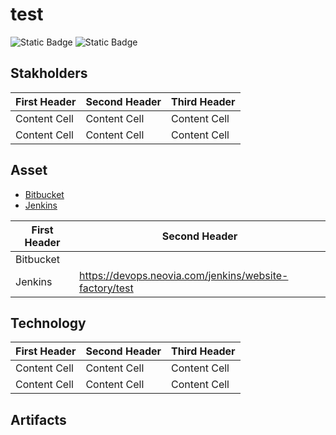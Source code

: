 # test

![Static Badge](https://img.shields.io/badge/owner-ADM-green)
![Static Badge](https://img.shields.io/badge/production_version-10.0.4-blue)


## Stakholders

First Header | Second Header | Third Header
------------ | ------------- | ------------
Content Cell | Content Cell  | Content Cell
Content Cell | Content Cell  | Content Cell

## Asset

- [Bitbucket](https://neovia.bitbucket.com/test/alpha.git)
- [Jenkins](https://neovia.bitbucket.com/test/alpha.git)


First Header | Second Header 
------------ | -------------
Bitbucket    | 
Jenkins      | https://devops.neovia.com/jenkins/website-factory/test

## Technology

First Header | Second Header | Third Header
------------ | ------------- | ------------
Content Cell | Content Cell  | Content Cell
Content Cell | Content Cell  | Content Cell

## Artifacts
